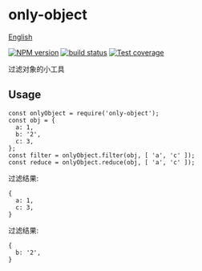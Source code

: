 # only-object
[English](README.md)  

[![NPM version][npm-image]][npm-url]
[![build status][travis-image]][travis-url]
[![Test coverage][codecov-image]][codecov-url]

[npm-image]: https://img.shields.io/npm/v/only-object.svg?style=flat-square
[npm-url]: https://npmjs.org/package/only-object
[travis-image]: https://img.shields.io/travis/Mayness/only-object.svg
[travis-url]: https://travis-ci.org/Mayness/only-object
[codecov-image]: https://img.shields.io/codecov/c/github/Mayness/only-object.svg?style=flat-square
[codecov-url]: https://codecov.io/github/Mayness/only-object?branch=master

过滤对象的小工具

## Usage

```
const onlyObject = require('only-object');
const obj = {
  a: 1,
  b: '2',
  c: 3,
};
const filter = onlyObject.filter(obj, [ 'a', 'c' ]);
const reduce = onlyObject.reduce(obj, [ 'a', 'c' ]);
```

过滤结果:
```
{
  a: 1,
  c: 3,
}
```


过滤结果:
```
{
  b: '2',
}
```
